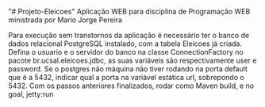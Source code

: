 "# Projeto-Eleicoes" 
Aplicação WEB para disciplina de Programação WEB ministrada por Mario Jorge Pereira

Para execução sem transtornos da aplicação é necessário ter o banco de dados relacional PostgreSQL instalado, com a tabela Eleicoes já criada.
Defina o usuario e o servidor do banco na classe ConnectionFactory no pacote br.ucsal.eleicoes.jdbc, as suas variáveis são respectivamente user e password.
Se o postgres não máquina não tiver rodando na porta default que é a 5432, indicar qual a porta na variável estática url, sobrepondo o 5432.
Com os passos anteriores finalizados, rodar como Maven build, e no goal, jetty:run
